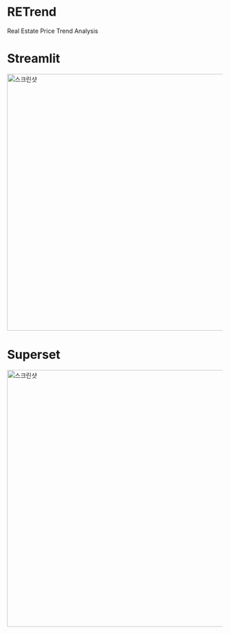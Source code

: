# RETrend
Real Estate Price Trend Analysis

# Streamlit
<img src="./tmp/image/Screenshot 2025-06-29 at 4.46.21 PM.png" alt="스크린샷" width="600"/>

# Superset 
<img src="./tmp/image/Screenshot 2025-06-29 at 4.45.28 PM.png" alt="스크린샷" width="600"/>
